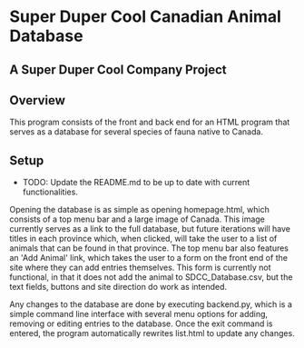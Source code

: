 # Super Duper Cool Canadian Animal Database

## A Super Duper Cool Company Project

## Overview

This program consists of the front and back end for an HTML program that serves as a database for several species of 
fauna native to Canada.

## Setup

- TODO: Update the README.md to be up to date with current functionalities.

Opening the database is as simple as opening homepage.html, which consists of a top menu bar and a large image of 
Canada. This image currently serves as a link to the full database, but future iterations will have titles in each 
province which, when clicked, will take the user to a list of animals that can be found in that province. The top menu 
bar also features an 'Add Animal' link, which takes the user to a form on the front end of the site where they can add 
entries themselves. This form is currently not functional, in that it does not add the animal to SDCC_Database.csv, but 
the text fields, buttons and site direction do work as intended.

Any changes to the database are done by executing backend.py, which is a simple command line interface with several 
menu options for adding, removing or editing entries to the database. Once the exit command is entered, the 
program automatically rewrites list.html to update any changes.